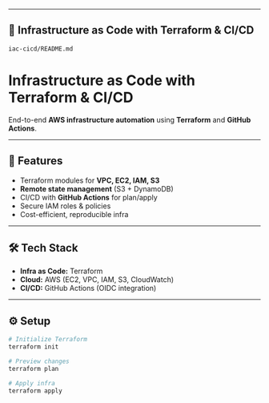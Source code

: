 
---

## 📂 Infrastructure as Code with Terraform & CI/CD
`iac-cicd/README.md`

# Infrastructure as Code with Terraform & CI/CD  

End-to-end **AWS infrastructure automation** using **Terraform** and **GitHub Actions**.  

---

## 🚀 Features
- Terraform modules for **VPC, EC2, IAM, S3**  
- **Remote state management** (S3 + DynamoDB)  
- CI/CD with **GitHub Actions** for plan/apply  
- Secure IAM roles & policies  
- Cost-efficient, reproducible infra  

---

## 🛠 Tech Stack
- **Infra as Code:** Terraform  
- **Cloud:** AWS (EC2, VPC, IAM, S3, CloudWatch)  
- **CI/CD:** GitHub Actions (OIDC integration)  

---

## ⚙️ Setup
```bash
# Initialize Terraform
terraform init

# Preview changes
terraform plan

# Apply infra
terraform apply
